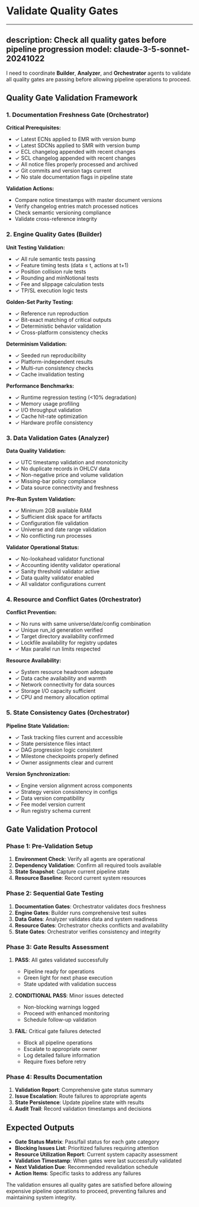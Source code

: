 # Validate Quality Gates

---
description: Check all quality gates before pipeline progression
model: claude-3-5-sonnet-20241022
---

I need to coordinate **Builder**, **Analyzer**, and **Orchestrator** agents to validate all quality gates are passing before allowing pipeline operations to proceed.

## Quality Gate Validation Framework

### 1. Documentation Freshness Gate (Orchestrator)
**Critical Prerequisites:**
- ✓ Latest ECNs applied to EMR with version bump
- ✓ Latest SDCNs applied to SMR with version bump  
- ✓ ECL changelog appended with recent changes
- ✓ SCL changelog appended with recent changes
- ✓ All notice files properly processed and archived
- ✓ Git commits and version tags current
- ✓ No stale documentation flags in pipeline state

**Validation Actions:**
- Compare notice timestamps with master document versions
- Verify changelog entries match processed notices
- Check semantic versioning compliance
- Validate cross-reference integrity

### 2. Engine Quality Gates (Builder)
**Unit Testing Validation:**
- ✓ All rule semantic tests passing
- ✓ Feature timing tests (data ≤ t, actions at t+1)
- ✓ Position collision rule tests
- ✓ Rounding and minNotional tests
- ✓ Fee and slippage calculation tests
- ✓ TP/SL execution logic tests

**Golden-Set Parity Testing:**
- ✓ Reference run reproduction
- ✓ Bit-exact matching of critical outputs
- ✓ Deterministic behavior validation
- ✓ Cross-platform consistency checks

**Determinism Validation:**
- ✓ Seeded run reproducibility
- ✓ Platform-independent results
- ✓ Multi-run consistency checks
- ✓ Cache invalidation testing

**Performance Benchmarks:**
- ✓ Runtime regression testing (<10% degradation)
- ✓ Memory usage profiling
- ✓ I/O throughput validation
- ✓ Cache hit-rate optimization
- ✓ Hardware profile consistency

### 3. Data Validation Gates (Analyzer)
**Data Quality Validation:**
- ✓ UTC timestamp validation and monotonicity
- ✓ No duplicate records in OHLCV data
- ✓ Non-negative price and volume validation
- ✓ Missing-bar policy compliance
- ✓ Data source connectivity and freshness

**Pre-Run System Validation:**
- ✓ Minimum 2GB available RAM
- ✓ Sufficient disk space for artifacts
- ✓ Configuration file validation
- ✓ Universe and date range validation
- ✓ No conflicting run processes

**Validator Operational Status:**
- ✓ No-lookahead validator functional
- ✓ Accounting identity validator operational
- ✓ Sanity threshold validator active
- ✓ Data quality validator enabled
- ✓ All validator configurations current

### 4. Resource and Conflict Gates (Orchestrator)
**Conflict Prevention:**
- ✓ No runs with same universe/date/config combination
- ✓ Unique run_id generation verified
- ✓ Target directory availability confirmed
- ✓ Lockfile availability for registry updates
- ✓ Max parallel run limits respected

**Resource Availability:**
- ✓ System resource headroom adequate
- ✓ Data cache availability and warmth
- ✓ Network connectivity for data sources
- ✓ Storage I/O capacity sufficient
- ✓ CPU and memory allocation optimal

### 5. State Consistency Gates (Orchestrator)
**Pipeline State Validation:**
- ✓ Task tracking files current and accessible
- ✓ State persistence files intact
- ✓ DAG progression logic consistent
- ✓ Milestone checkpoints properly defined
- ✓ Owner assignments clear and current

**Version Synchronization:**
- ✓ Engine version alignment across components
- ✓ Strategy version consistency in configs
- ✓ Data version compatibility
- ✓ Fee model version current
- ✓ Run registry schema current

## Gate Validation Protocol

### Phase 1: Pre-Validation Setup
1. **Environment Check**: Verify all agents are operational
2. **Dependency Validation**: Confirm all required tools available
3. **State Snapshot**: Capture current pipeline state
4. **Resource Baseline**: Record current system resources

### Phase 2: Sequential Gate Testing
1. **Documentation Gates**: Orchestrator validates docs freshness
2. **Engine Gates**: Builder runs comprehensive test suites
3. **Data Gates**: Analyzer validates data and system readiness
4. **Resource Gates**: Orchestrator checks conflicts and availability
5. **State Gates**: Orchestrator verifies consistency and integrity

### Phase 3: Gate Results Assessment
1. **PASS**: All gates validated successfully
   - Pipeline ready for operations
   - Green light for next phase execution
   - State updated with validation success

2. **CONDITIONAL PASS**: Minor issues detected
   - Non-blocking warnings logged
   - Proceed with enhanced monitoring
   - Schedule follow-up validation

3. **FAIL**: Critical gate failures detected
   - Block all pipeline operations
   - Escalate to appropriate owner
   - Log detailed failure information
   - Require fixes before retry

### Phase 4: Results Documentation
1. **Validation Report**: Comprehensive gate status summary
2. **Issue Escalation**: Route failures to appropriate agents
3. **State Persistence**: Update pipeline state with results
4. **Audit Trail**: Record validation timestamps and decisions

## Expected Outputs
- **Gate Status Matrix**: Pass/fail status for each gate category
- **Blocking Issues List**: Prioritized failures requiring attention
- **Resource Utilization Report**: Current system capacity assessment
- **Validation Timestamp**: When gates were last successfully validated
- **Next Validation Due**: Recommended revalidation schedule
- **Action Items**: Specific tasks to address any failures

The validation ensures all quality gates are satisfied before allowing expensive pipeline operations to proceed, preventing failures and maintaining system integrity.